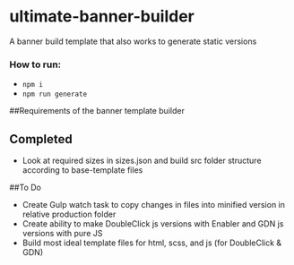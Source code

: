 # ultimate-banner-builder
A banner build template that also works to generate static versions

### How to run:
- `npm i`
- `npm run generate`


##Requirements of the banner template builder
## Completed
- Look at required sizes in sizes.json and build src folder structure according to base-template files

##To Do
- Create Gulp watch task to copy changes in files into minified version in relative production folder
- Create ability to make DoubleClick js versions with Enabler and GDN js versions with pure JS
- Build most ideal template files for html, scss, and js (for DoubleClick & GDN)